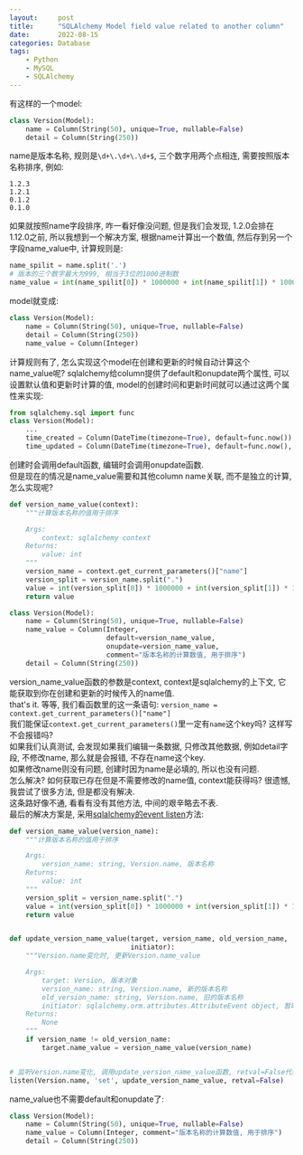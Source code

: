 ```yaml
---
layout:     post
title:      "SQLAlchemy Model field value related to another column"
date:       2022-08-15
categories: Database
tags:
    - Python
    - MySQL
    - SQLAlchemy
---
```


有这样的一个model:
```Python
class Version(Model):
    name = Column(String(50), unique=True, nullable=False)
    detail = Column(String(250))
```
name是版本名称, 规则是`\d+\.\d+\.\d+$`, 三个数字用两个点相连, 需要按照版本名称排序, 例如:
```text
1.2.3
1.2.1
0.1.2
0.1.0
```
如果就按照name字段排序, 咋一看好像没问题, 但是我们会发现, 1.2.0会排在1.12.0之前, 所以我想到一个解决方案, 根据name计算出一个数值, 然后存到另一个字段name_value中, 计算规则是:
```python
name_spilit = name.split('.')
# 版本的三个数字最大为999, 相当于3位的1000进制数
name_value = int(name_spilit[0]) * 1000000 + int(name_spilit[1]) * 1000 + int(name_spilit[2])
```
model就变成:
```python
class Version(Model):
    name = Column(String(50), unique=True, nullable=False)
    detail = Column(String(250))
    name_value = Column(Integer)
```
计算规则有了, 怎么实现这个model在创建和更新的时候自动计算这个name_value呢? sqlalchemy给column提供了default和onupdate两个属性, 可以设置默认值和更新时计算的值, model的创建时间和更新时间就可以通过这两个属性来实现:
```python
from sqlalchemy.sql import func
class Version(Model):
    ...
    time_created = Column(DateTime(timezone=True), default=func.now())
    time_updated = Column(DateTime(timezone=True), default=func.now(), onupdate=func.now())
```
创建时会调用default函数, 编辑时会调用onupdate函数.  
但是现在的情况是name_value需要和其他column name关联, 而不是独立的计算, 怎么实现呢? 
```python
def version_name_value(context):
    """计算版本名称的值用于排序

    Args:
        context: sqlalchemy context
    Returns:
        value: int
    """
    version_name = context.get_current_parameters()["name"]
    version_split = version_name.split(".")
    value = int(version_split[0]) * 1000000 + int(version_split[1]) * 1000 + int(version_split[2])
    return value

class Version(Model):
    name = Column(String(50), unique=True, nullable=False)
    name_value = Column(Integer,
                        default=version_name_value,
                        onupdate=version_name_value,
                        comment="版本名称的计算数值, 用于排序")
    detail = Column(String(250))
```
version_name_value函数的参数是context, context是sqlalchemy的上下文, 它能获取到你在创建和更新的时候传入的name值.  
that's it. 等等, 我们看函数里的这一条语句: `version_name = context.get_current_parameters()["name"]`  
我们能保证`context.get_current_parameters()`里一定有`name`这个key吗? 这样写不会报错吗?  
如果我们认真测试, 会发现如果我们编辑一条数据, 只修改其他数据, 例如detail字段, 不修改name, 那么就是会报错, 不存在name这个key.    
如果修改name则没有问题, 创建时因为name是必填的, 所以也没有问题.  
怎么解决? 如何获取已存在但是不需要修改的name值, context能获得吗? 很遗憾, 我尝试了很多方法, 但是都没有解决.  
这条路好像不通, 看看有没有其他方法, 中间的艰辛略去不表.  
最后的解决方案是, 采用[sqlalchemy的event listen](https://docs.sqlalchemy.org/en/14/core/event.html#modifiers)方法:
```Python
def version_name_value(version_name):
    """计算版本名称的值用于排序

    Args:
        version_name: string, Version.name, 版本名称
    Returns:
        value: int
    """
    version_split = version_name.split(".")
    value = int(version_split[0]) * 1000000 + int(version_split[1]) * 1000 + int(version_split[2])
    return value


def update_version_name_value(target, version_name, old_version_name,
                              initiator):
    """Version.name变化时, 更新Version.name_value

    Args:
        target: Version, 版本对象
        version_name: string, Version.name, 新的版本名称
        old_version_name: string, Version.name, 旧的版本名称
        initiator: sqlalchemy.orm.attributes.AttributeEvent object, 暂时不用
    Returns:
        None
    """
    if version_name != old_version_name:
        target.name_value = version_name_value(version_name)


# 监听Version.name变化, 调用update_version_name_value函数, retval=False代表update_version_name_value函数不用返回值
listen(Version.name, 'set', update_version_name_value, retval=False)
```
name_value也不需要default和onupdate了:
```python
class Version(Model):
    name = Column(String(50), unique=True, nullable=False)
    name_value = Column(Integer, comment="版本名称的计算数值, 用于排序")
    detail = Column(String(250))
```
